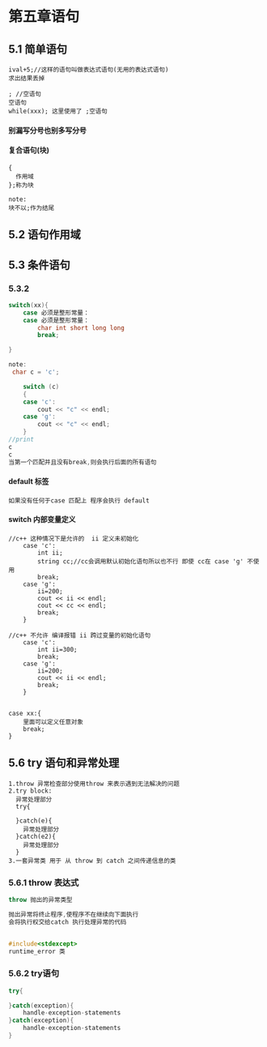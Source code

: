 # 第五章语句
## 5.1 简单语句
```
ival+5;//这样的语句叫做表达式语句(无用的表达式语句)
求出结果丢掉

; //空语句
空语句
while(xxx); 这里使用了 ;空语句
```
#### 别漏写分号也别多写分号
#### 复合语句(块)
```
{ 
  作用域  
};称为块

note:
块不以;作为结尾
```
## 5.2 语句作用域
## 5.3 条件语句
### 5.3.2
```cpp
switch(xx){
    case 必须是整形常量：
    case 必须是整形常量：
        char int short long long 
        break;

}

note:
 char c = 'c';

    switch (c)
    {
    case 'c':
        cout << "c" << endl;
    case 'g':
        cout << "c" << endl;
    }
//print
c
c
当第一个匹配并且没有break,则会执行后面的所有语句

```
#### default 标签
```
如果没有任何于case 匹配上 程序会执行 default

```
#### switch 内部变量定义
```
//c++ 这种情况下是允许的  ii 定义未初始化  
    case 'c':
        int ii;
        string cc;//cc会调用默认初始化语句所以也不行 即使 cc在 case 'g' 不使用
        break;
    case 'g':
        ii=200;
        cout << ii << endl;
        cout << cc << endl;
        break;
    }

//c++ 不允许 编译报错 ii 跨过变量的初始化语句
    case 'c':
        int ii=300;
        break;
    case 'g':
        ii=200;
        cout << ii << endl;
        break;
    }


case xx:{
    里面可以定义任意对象
    break;
}
```

## 5.6 try 语句和异常处理
```
1.throw 异常检查部分使用throw 来表示遇到无法解决的问题
2.try block:
  异常处理部分 
  try{

  }catch(e){
    异常处理部分
  }catch(e2){
    异常处理部分
  }
3.一套异常类 用于 从 throw 到 catch 之间传递信息的类
```
### 5.6.1 throw 表达式
```cpp
throw 抛出的异常类型

抛出异常将终止程序,使程序不在继续向下面执行
会将执行权交给catch 执行处理异常的代码


#include<stdexcept>
runtime_error 类
```
### 5.6.2 try语句
```cpp
try{

}catch(exception){
    handle-exception-statements
}catch(exception){
    handle-exception-statements
}


```